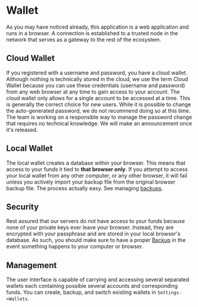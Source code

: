 # Wallet

As you may have noticed already, this application is a web application and runs
in a browser. A connection is established to a trusted node in the network that
serves as a gateway to the rest of the ecosystem.

## Cloud Wallet

If you registered with a username and password, you have a cloud wallet. Although
nothing is technically stored in the cloud, we use the term Cloud Wallet because
you can use these credentials (username and password) from any web browser at any 
time to gain access to your account. The cloud wallet only allows for a single 
account to be accessed at a time. This is generally the correct choice for new users. 
While it is possible to change the auto-generated password, we do not recommend
doing so at this time. The team is working on a responsible way to manage the
password change that requires no technical knowledge. We will make an announcement
once it's released.

## Local Wallet

The local wallet creates a database within your browser. This means that access
to your funds it tied to **that browser only**. If you attempt to access your
local wallet from any other computer, or any other browser, it will fail unless
you actively import your backup file from the original browser backup file. The
process actually easy. See managing [backups](/exchange/help/introduction/backups).

## Security

Rest assured that our servers do not have access to your funds because none of
your private keys ever leave your browser. Instead, they are encrypted with your
passphrase and are stored in your local browser's database. As such, you should
make sure to have a proper [Backup](/exchange/help/introduction/backups) in the event
something happens to your computer or browser.

## Management

The user interface is capable of carrying and accessing several
separated wallets each containing possible several accounts and corresponding
funds. You can create, backup, and switch existing wallets in `Settings->Wallets`.
